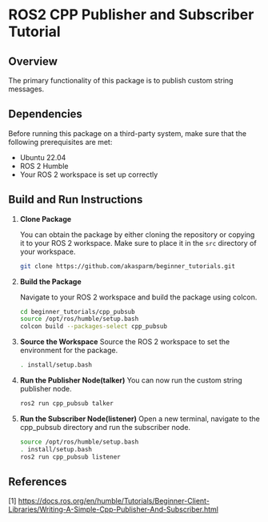 # ROS2 CPP Publisher and Subscriber Tutorial

## Overview

The primary functionality of this package is to publish custom string messages.

## Dependencies

Before running this package on a third-party system, make sure that the following prerequisites are met:

- Ubuntu 22.04
- ROS 2 Humble
- Your ROS 2 workspace is set up correctly

## Build and Run Instructions

1. **Clone Package**

   You can obtain the package by either cloning the repository or copying it to your ROS 2 workspace. Make sure to place it in the `src` directory of your workspace.

   ```sh
   git clone https://github.com/akasparm/beginner_tutorials.git
   ```

2. **Build the Package**

    Navigate to your ROS 2 workspace and build the package using colcon.

    ```sh
    cd beginner_tutorials/cpp_pubsub
    source /opt/ros/humble/setup.bash
    colcon build --packages-select cpp_pubsub
    ```

3. **Source the Workspace**
    Source the ROS 2 workspace to set the environment for the package.

    ```sh
    . install/setup.bash
    ```

4. **Run the Publisher Node(talker)**
    You can now run the custom string publisher node.

    ```sh
    ros2 run cpp_pubsub talker
    ```

5. **Run the Subscriber Node(listener)**
    Open a new terminal, navigate to the cpp_pubsub directory and run the subscriber node.

    ```sh
    source /opt/ros/humble/setup.bash
    . install/setup.bash
    ros2 run cpp_pubsub listener
    ```

## References

[1] <https://docs.ros.org/en/humble/Tutorials/Beginner-Client-Libraries/Writing-A-Simple-Cpp-Publisher-And-Subscriber.html>